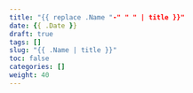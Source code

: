 ```yaml
---
title: "{{ replace .Name "-" " " | title }}"
date: {{ .Date }}
draft: true
tags: []
slug: "{{ .Name | title }}"
toc: false
categories: []
weight: 40
---
```

